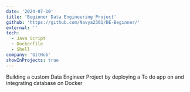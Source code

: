 ```yaml
---
date: '2024-07-10'
title: 'Beginner Data Engineering Project'
github: 'https://github.com/Navya2301/DE-Beginner/'
external: ''
tech:
  - Java Script
  - Dockerfile
  - Shell
company: 'GitHub'
showInProjects: true
---
```


Building a custom Data Engineer Project by deploying a To do app on and integrating database on Docker
